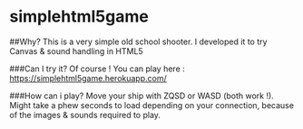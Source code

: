 # simplehtml5game

##Why?
  This is a very simple old school shooter. I developed it to try Canvas &amp; sound handling in HTML5

###Can I try it?
  Of course ! You can play here :  https://simplehtml5game.herokuapp.com/ 

###How can i play?
  Move your ship with ZQSD or WASD (both work !).
  Might take a phew seconds to load depending on your connection, because of the images & sounds required to play.
